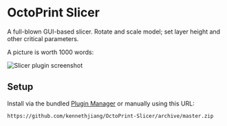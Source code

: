 # OctoPrint Slicer

A full-blown GUI-based slicer. Rotate and scale model; set layer height and other critical parameters.

A picture is worth 1000 words:

![Slicer plugin screenshot](/master/docs/screenshot1.png?raw=true "Slicer Screen Shot")

## Setup

Install via the bundled [Plugin Manager](https://github.com/foosel/OctoPrint/wiki/Plugin:-Plugin-Manager)
or manually using this URL:

    https://github.com/kennethjiang/OctoPrint-Slicer/archive/master.zip
